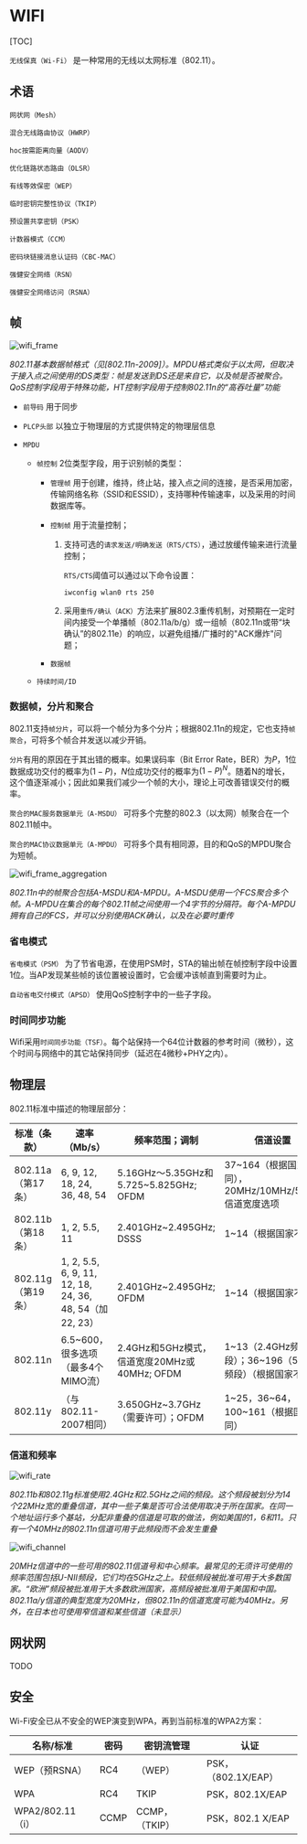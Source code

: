 # WIFI

[TOC]



`无线保真（Wi-Fi）` 是一种常用的无线以太网标准（802.11）。

## 术语

`网状网（Mesh）`

`混合无线路由协议（HWRP）`

`hoc按需距离向量（AODV）`

`优化链路状态路由（OLSR）`

`有线等效保密（WEP）`

`临时密钥完整性协议（TKIP）`

`预设置共享密钥（PSK）`

`计数器模式（CCM）`

`密码块链接消息认证码（CBC-MAC）`

`强健安全网络（RSN）`

`强健安全网络访问（RSNA）`



## 帧

![wifi_frame](res/wifi_frame.png)

*802.11基本数据帧格式（见[802.11n-2009]）。MPDU格式类似于以太网，但取决于接入点之间使用的DS类型：帧是发送到DS还是来自它，以及帧是否被聚合。QoS控制字段用于特殊功能，HT控制字段用于控制802.11n的“高吞吐量”功能*

- `前导码` 用于同步

- `PLCP头部` 以独立于物理层的方式提供特定的物理层信息

- `MPDU` 

  - `帧控制` 2位类型字段，用于识别帧的类型：

    - `管理帧` 用于创建，维持，终止站，接入点之间的连接，是否采用加密，传输网络名称（SSID和ESSID），支持哪种传输速率，以及采用的时间数据库等。

    - `控制帧` 用于流量控制；

      1. 支持可选的`请求发送/明确发送（RTS/CTS）`，通过放缓传输来进行流量控制；

         `RTS/CTS`阈值可以通过以下命令设置：

         ```sh
         iwconfig wlan0 rts 250
         ```

      2. 采用`重传/确认（ACK）`方法来扩展802.3重传机制，对预期在一定时间内接受一个单播帧（802.11a/b/g）或一组帧（802.11n或带“块确认”的802.11e）的响应，以避免组播/广播时的"ACK爆炸"问题；

    - `数据帧`

  - `持续时间/ID` 

### 数据帧，分片和聚合

802.11支持`帧分片`，可以将一个帧分为多个分片；根据802.11n的规定，它也支持`帧聚合`，可将多个帧合并发送以减少开销。

`分片`有用的原因在于其出错的概率。如果误码率（Bit Error Rate，BER）为$P$，1位数据成功交付的概率为$(1-P)$，$N$位成功交付的概率为$(1-P)^N$。随着N的增长，这个值逐渐减小；因此如果我们减少一个帧的大小，理论上可改善错误交付的概率。

`聚合的MAC服务数据单元（A-MSDU）` 可将多个完整的802.3（以太网）帧聚合在一个802.11帧中。

`聚合的MAC协议数据单元（A-MPDU）` 可将多个具有相同源，目的和QoS的MPDU聚合为短帧。

![wifi_frame_aggregation](res/wifi_frame_aggregation.png)

*802.11n中的帧聚合包括A-MSDU和A-MPDU。A-MSDU使用一个FCS聚合多个帧。A-MPDU在集合的每个802.11帧之间使用一个4字节的分隔符。每个A-MPDU拥有自己的FCS，并可以分别使用ACK确认，以及在必要时重传*

### 省电模式

`省电模式（PSM）` 为了节省电源，在使用PSM时，STA的输出帧在帧控制字段中设置1位。当AP发现某些帧的该位置被设置时，它会缓冲该帧直到需要时为止。

`自动省电交付模式（APSD）` 使用QoS控制字中的一些子字段。

### 时间同步功能

Wifi采用`时间同步功能（TSF）`。每个站保持一个64位计数器的参考时间（微秒），这个时间与网络中的其它站保持同步（延迟在4微秒+PHY之内）。



## 物理层

802.11标准中描述的物理层部分：

| 标准（条款）      | 速率（Mb/s）                                            | 频率范围；调制                               | 信道设置                                               |
| ----------------- | ------------------------------------------------------- | -------------------------------------------- | ------------------------------------------------------ |
| 802.11a（第17条） | 6, 9, 12, 18, 24, 36, 48,  54                           | 5.16GHz～5.35GHz和5.725~5.825GHz; OFDM       | 37~164（根据国家不同），20MHz/10MHz/5MHz信道宽度选项   |
| 802.11b（第18条） | 1, 2, 5.5, 11                                           | 2.401GHz~2.495GHz; DSSS                      | 1~14（根据国家不同）                                   |
| 802.11g（第19条） | 1, 2, 5.5, 6, 9, 11, 12, 18, 24, 36, 48, 54（加22, 23） | 2.401GHz~2.495GHz; OFDM                      | 1~14（根据国家不同）                                   |
| 802.11n           | 6.5~600，很多选项（最多4个MIMO流）                      | 2.4GHz和5GHz模式，信道宽度20MHz或40MHz; OFDM | 1~13（2.4GHz频段）；36~196（5GHz频段）（根据国家不同） |
| 802.11y           | （与802.11-2007相同）                                   | 3.650GHz~3.7GHz（需要许可）；OFDM            | 1~25，36~64，100~161（根据国家不同）                   |

### 信道和频率

![wifi_rate](res/wifi_rate.png)

*802.11b和802.11g标准使用2.4GHz和2.5GHz之间的频段。这个频段被划分为14个22MHz宽的重叠信道，其中一些子集是否可合法使用取决于所在国家。在同一个地址运行多个基站，分配非重叠的信道是可取的做法，例如美国的1，6和11。只有一个40MHz的802.11n信道可用于此频段而不会发生重叠*

![wifi_channel](res/wifi_channel.png)

*20MHz信道中的一些可用的802.11信道号和中心频率。最常见的无须许可使用的频率范围包括U-NII频段，它们均在5GHz之上。较低频段被批准可用于大多数国家。“欧洲”频段被批准用于大多数欧洲国家，高频段被批准用于美国和中国。802.11a/y信道的典型宽度为20MHz，但802.11n的信道宽度可能为40MHz。另外，在日本也可使用窄信道和某些信道（未显示）*



## 网状网

TODO



## 安全

Wi-Fi安全已从不安全的WEP演变到WPA，再到当前标准的WPA2方案：

| 名称/标准        | 密码 | 密钥流管理     | 认证                |
| ---------------- | ---- | -------------- | ------------------- |
| WEP（预RSNA）    | RC4  | （WEP）        | PSK，（802.1X/EAP） |
| WPA              | RC4  | TKIP           | PSK，802.1X/EAP     |
| WPA2/802.11（i） | CCMP | CCMP，（TKIP） | PSK，802.1 X/EAP    |
